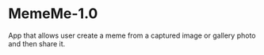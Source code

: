 # MemeMe-1.0
App that allows user create a meme from a captured image or gallery photo and then share it.

